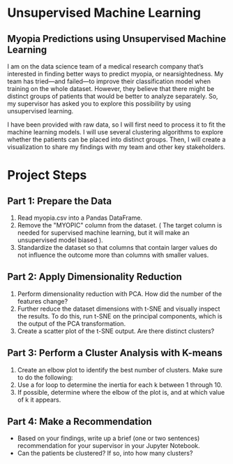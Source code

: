 # Unsupervised Machine Learning

## Myopia Predictions using Unsupervised Machine Learning

I am on the data science team of a medical research company that’s interested in finding better ways to predict myopia, or nearsightedness. 
My team has tried—and failed—to improve their classification model when training on the whole dataset. 
However, they believe that there might be distinct groups of patients that would be better to analyze separately. 
So, my supervisor has asked you to explore this possibility by using unsupervised learning.

I have been provided with raw data, so I will first need to process it to fit the machine learning models. 
I will use several clustering algorithms to explore whether the patients can be placed into distinct groups. 
Then, I will create a visualization to share my findings with my team and other key stakeholders.

# Project Steps

## Part 1: Prepare the Data
1. Read myopia.csv into a Pandas DataFrame.
2. Remove the "MYOPIC" column from the dataset. ( The target column is needed for supervised machine learning, but it will make an unsupervised model biased ).
4. Standardize the dataset so that columns that contain larger values do not influence the outcome more than columns with smaller values.

## Part 2: Apply Dimensionality Reduction
1. Perform dimensionality reduction with PCA. How did the number of the features change?
2. Further reduce the dataset dimensions with t-SNE and visually inspect the results. To do this, run t-SNE on the principal components, which is the output of the PCA transformation.
3. Create a scatter plot of the t-SNE output. Are there distinct clusters?

## Part 3: Perform a Cluster Analysis with K-means
1. Create an elbow plot to identify the best number of clusters. Make sure to do the following:
2. Use a for loop to determine the inertia for each k between 1 through 10.
3. If possible, determine where the elbow of the plot is, and at which value of k it appears.

## Part 4: Make a Recommendation
* Based on your findings, write up a brief (one or two sentences) recommendation for your supervisor in your Jupyter Notebook. 
* Can the patients be clustered? If so, into how many clusters?

